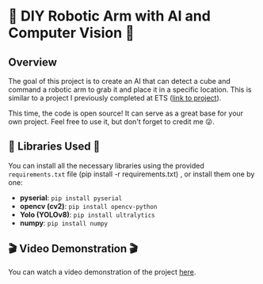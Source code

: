 # 🤖 DIY Robotic Arm with AI and Computer Vision 🤖

## Overview
The goal of this project is to create an AI that can detect a cube and command a robotic arm to grab it and place it in a specific location. This is similar to a project I previously completed at ETS ([link to project](https://github.com/sebastien-doyez2812/Internship_projects/tree/main/MEA4_internship)).

This time, the code is open source! It can serve as a great base for your own project. Feel free to use it, but don't forget to credit me 😜.

## 📖 Libraries Used 📖
You can install all the necessary libraries using the provided `requirements.txt` file (pip install -r requirements.txt) , or install them one by one:

- **pyserial**: `pip install pyserial`
- **opencv (cv2)**: `pip install opencv-python`
- **Yolo (YOLOv8)**: `pip install ultralytics`
- **numpy**: `pip install numpy`

## 🎬 Video Demonstration 🎬
You can watch a video demonstration of the project [here](https://github.com/sebastien-doyez2812/AI-projects/blob/main/DIY_Robotic_arm_and_AI/video_demo.mp4).
